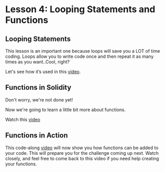 # Lesson 4: Looping Statements and Functions

## Looping Statements

This lesson is an important one because loops will save you a LOT of time coding. Loops allow you to write code once and then repeat it as many times as you want..Cool, right?

Let's see how it’s used in this [video](https://youtu.be/SB705OK3bUg).


## Functions in Solidity

Don't worry, we're not done yet!

Now we're going to learn a little bit more about functions. 

Watch this [video](https://www.youtube.com/watch?v=_LHnxs_Bru4)<br>

## Functions in Action

This code-along [video](https://youtu.be/Mm6834AAY00) will now show you how functions can be added to your code. This will prepare you for the challenge coming up next. Watch closely, and feel free to come back to this video if you need help creating your functions.